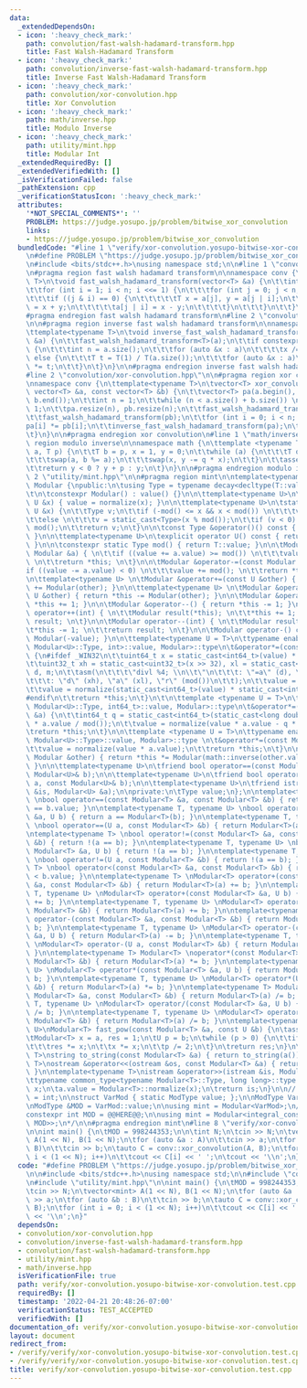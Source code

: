 ```yaml
---
data:
  _extendedDependsOn:
  - icon: ':heavy_check_mark:'
    path: convolution/fast-walsh-hadamard-transform.hpp
    title: Fast Walsh-Hadamard Transform
  - icon: ':heavy_check_mark:'
    path: convolution/inverse-fast-walsh-hadamard-transform.hpp
    title: Inverse Fast Walsh-Hadamard Transform
  - icon: ':heavy_check_mark:'
    path: convolution/xor-convolution.hpp
    title: Xor Convolution
  - icon: ':heavy_check_mark:'
    path: math/inverse.hpp
    title: Modulo Inverse
  - icon: ':heavy_check_mark:'
    path: utility/mint.hpp
    title: Modular Int
  _extendedRequiredBy: []
  _extendedVerifiedWith: []
  _isVerificationFailed: false
  _pathExtension: cpp
  _verificationStatusIcon: ':heavy_check_mark:'
  attributes:
    '*NOT_SPECIAL_COMMENTS*': ''
    PROBLEM: https://judge.yosupo.jp/problem/bitwise_xor_convolution
    links:
    - https://judge.yosupo.jp/problem/bitwise_xor_convolution
  bundledCode: "#line 1 \"verify/xor-convolution.yosupo-bitwise-xor-convolution.test.cpp\"\
    \n#define PROBLEM \"https://judge.yosupo.jp/problem/bitwise_xor_convolution\"\n\
    \n#include <bits/stdc++.h>\nusing namespace std;\n\n#line 1 \"convolution/fast-walsh-hadamard-transform.hpp\"\
    \n#pragma region fast walsh hadamard transform\n\nnamespace conv {\n\ttemplate<typename\
    \ T>\n\tvoid fast_walsh_hadamard_transform(vector<T> &a) {\n\t\tint n = a.size();\n\
    \t\tfor (int i = 1; i < n; i <<= 1) {\n\t\t\tfor (int j = 0; j < n; j++) {\n\t\
    \t\t\tif ((j & i) == 0) {\n\t\t\t\t\tT x = a[j], y = a[j | i];\n\t\t\t\t\ta[j]\
    \ = x + y;\n\t\t\t\t\ta[j | i] = x - y;\n\t\t\t\t}\n\t\t\t}\n\t\t}\n\t}\n}\n\n\
    #pragma endregion fast walsh hadamard transform\n#line 2 \"convolution/inverse-fast-walsh-hadamard-transform.hpp\"\
    \n\n#pragma region inverse fast walsh hadamard transform\n\nnamespace conv {\n\
    \ttemplate<typename T>\n\tvoid inverse_fast_walsh_hadamard_transform(vector<T>\
    \ &a) {\n\t\tfast_walsh_hadamard_transform<T>(a);\n\t\tif constexpr (is_integral<T>::value)\
    \ {\n\t\t\tint n = a.size();\n\t\t\tfor (auto &x : a)\n\t\t\t\tx /= n;\n\t\t}\
    \ else {\n\t\t\tT t = T(1) / T(a.size());\n\t\t\tfor (auto &x : a)\n\t\t\t\tx\
    \ *= t;\n\t\t}\n\t}\n}\n\n#pragma endregion inverse fast walsh hadamard transform\n\
    #line 2 \"convolution/xor-convolution.hpp\"\n\n#pragma region xor convolution\n\
    \nnamespace conv {\n\ttemplate<typename T>\n\tvector<T> xor_convolution(const\
    \ vector<T> &a, const vector<T> &b) {\n\t\tvector<T> pa(a.begin(), a.end()), pb(b.begin(),\
    \ b.end());\n\t\tint n = 1;\n\t\twhile (n < a.size() + b.size()) \n\t\t\tn <<=\
    \ 1;\n\t\tpa.resize(n), pb.resize(n);\n\t\tfast_walsh_hadamard_transform(pa);\n\
    \t\tfast_walsh_hadamard_transform(pb);\n\t\tfor (int i = 0; i < n; i++)\n\t\t\t\
    pa[i] *= pb[i];\n\t\tinverse_fast_walsh_hadamard_transform(pa);\n\t\treturn pa;\n\
    \t}\n}\n\n#pragma endregion xor convolution\n#line 1 \"math/inverse.hpp\"\n#pragma\
    \ region modulo inverse\n\nnamespace math {\n\ttemplate <typename T>\n\tT inverse(T\
    \ a, T p) {\n\t\tT b = p, x = 1, y = 0;\n\t\twhile (a) {\n\t\t\tT q = b / a;\n\
    \t\t\tswap(a, b %= a);\n\t\t\tswap(x, y -= q * x);\n\t\t}\n\t\tassert(b == 1);\n\
    \t\treturn y < 0 ? y + p : y;\n\t}\n}\n\n#pragma endregion modulo inverse\n#line\
    \ 2 \"utility/mint.hpp\"\n\n#pragma region mint\n\ntemplate<typename T>\nclass\
    \ Modular {\npublic:\n\tusing Type = typename decay<decltype(T::value)>::type;\n\
    \t\n\tconstexpr Modular() : value() {}\n\n\ttemplate<typename U>\n\tModular(const\
    \ U &x) { value = normalize(x); }\n\n\ttemplate<typename U>\n\tstatic Type normalize(const\
    \ U &x) {\n\t\tType v;\n\t\tif (-mod() <= x && x < mod()) \n\t\t\tv = static_cast<Type>(x);\n\
    \t\telse \n\t\t\tv = static_cast<Type>(x % mod());\n\t\tif (v < 0) \n\t\t\tv +=\
    \ mod();\n\t\treturn v;\n\t}\n\n\tconst Type &operator()() const { return value;\
    \ }\n\n\ttemplate<typename U>\n\texplicit operator U() const { return static_cast<U>(value);\
    \ }\n\n\tconstexpr static Type mod() { return T::value; }\n\n\tModular &operator+=(const\
    \ Modular &a) { \n\t\tif ((value += a.value) >= mod()) \n\t\t\tvalue -= mod();\
    \ \n\t\treturn *this; \n\t}\n\n\tModular &operator-=(const Modular &a) { \n\t\t\
    if ((value -= a.value) < 0) \n\t\t\tvalue += mod(); \n\t\treturn *this; \n\t}\n\
    \n\ttemplate<typename U> \n\tModular &operator+=(const U &other) { return *this\
    \ += Modular(other); }\n\n\ttemplate<typename U> \n\tModular &operator-=(const\
    \ U &other) { return *this -= Modular(other); }\n\n\tModular &operator++() { return\
    \ *this += 1; }\n\n\tModular &operator--() { return *this -= 1; }\n\n\tModular\
    \ operator++(int) { \n\t\tModular result(*this); \n\t\t*this += 1; \n\t\treturn\
    \ result; \n\t}\n\n\tModular operator--(int) { \n\t\tModular result(*this);\n\t\
    \t*this -= 1; \n\t\treturn result; \n\t}\n\n\tModular operator-() const { return\
    \ Modular(-value); }\n\n\ttemplate<typename U = T>\n\ttypename enable_if<is_same<typename\
    \ Modular<U>::Type, int>::value, Modular>::type\n\t&operator*=(const Modular &a)\
    \ {\n#ifdef _WIN32\n\t\tuint64_t x = static_cast<int64_t>(value) * static_cast<int64_t>(a.value);\n\
    \t\tuint32_t xh = static_cast<uint32_t>(x >> 32), xl = static_cast<uint32_t>(x),\
    \ d, m;\n\t\tasm(\n\t\t\t\"divl %4; \\n\\t\"\n\t\t\t: \"=a\" (d), \"=d\" (m)\n\
    \t\t\t: \"d\" (xh), \"a\" (xl), \"r\" (mod())\n\t\t);\n\t\tvalue = m;\n#else\n\
    \t\tvalue = normalize(static_cast<int64_t>(value) * static_cast<int64_t>(a.value));\n\
    #endif\n\t\treturn *this;\n\t}\n\t\n\ttemplate <typename U = T>\n\ttypename enable_if<is_same<typename\
    \ Modular<U>::Type, int64_t>::value, Modular>::type\n\t&operator*=(const Modular\
    \ &a) {\n\t\tint64_t q = static_cast<int64_t>(static_cast<long double>(value)\
    \ * a.value / mod());\n\t\tvalue = normalize(value * a.value - q * mod());\n\t\
    \treturn *this;\n\t}\n\n\ttemplate <typename U = T>\n\ttypename enable_if<!is_integral<typename\
    \ Modular<U>::Type>::value, Modular>::type \n\t&operator*=(const Modular &a) {\n\
    \t\tvalue = normalize(value * a.value);\n\t\treturn *this;\n\t}\n\n\tModular &operator/=(const\
    \ Modular &other) { return *this *= Modular(math::inverse(other.value, mod()));\
    \ }\n\n\ttemplate<typename U>\n\tfriend bool operator==(const Modular<U>& a, const\
    \ Modular<U>& b);\n\n\ttemplate<typename U>\n\tfriend bool operator<(const Modular<U>&\
    \ a, const Modular<U>& b);\n\n\ttemplate<typename U>\n\tfriend istream &operator>>(istream\
    \ &is, Modular<U> &a);\n\nprivate:\n\tType value;\n};\n\ntemplate<typename T>\
    \ \nbool operator==(const Modular<T> &a, const Modular<T> &b) { return a.value\
    \ == b.value; }\n\ntemplate<typename T, typename U> \nbool operator==(const Modular<T>\
    \ &a, U b) { return a == Modular<T>(b); }\n\ntemplate<typename T, typename U>\
    \ \nbool operator==(U a, const Modular<T> &b) { return Modular<T>(a) == b; }\n\
    \ntemplate<typename T> \nbool operator!=(const Modular<T> &a, const Modular<T>\
    \ &b) { return !(a == b); }\n\ntemplate<typename T, typename U> \nbool operator!=(const\
    \ Modular<T> &a, U b) { return !(a == b); }\n\ntemplate<typename T, typename U>\
    \ \nbool operator!=(U a, const Modular<T> &b) { return !(a == b); }\n\ntemplate<typename\
    \ T> \nbool operator<(const Modular<T> &a, const Modular<T> &b) { return a.value\
    \ < b.value; }\n\ntemplate<typename T> \nModular<T> operator+(const Modular<T>\
    \ &a, const Modular<T> &b) { return Modular<T>(a) += b; }\n\ntemplate<typename\
    \ T, typename U> \nModular<T> operator+(const Modular<T> &a, U b) { return Modular<T>(a)\
    \ += b; }\n\ntemplate<typename T, typename U> \nModular<T> operator+(U a, const\
    \ Modular<T> &b) { return Modular<T>(a) += b; }\n\ntemplate<typename T> \nModular<T>\
    \ operator-(const Modular<T> &a, const Modular<T> &b) { return Modular<T>(a) -=\
    \ b; }\n\ntemplate<typename T, typename U> \nModular<T> operator-(const Modular<T>\
    \ &a, U b) { return Modular<T>(a) -= b; }\n\ntemplate<typename T, typename U>\
    \ \nModular<T> operator-(U a, const Modular<T> &b) { return Modular<T>(a) -= b;\
    \ }\n\ntemplate<typename T> Modular<T> \noperator*(const Modular<T> &a, const\
    \ Modular<T> &b) { return Modular<T>(a) *= b; }\n\ntemplate<typename T, typename\
    \ U> \nModular<T> operator*(const Modular<T> &a, U b) { return Modular<T>(a) *=\
    \ b; }\n\ntemplate<typename T, typename U> \nModular<T> operator*(U a, const Modular<T>\
    \ &b) { return Modular<T>(a) *= b; }\n\ntemplate<typename T> Modular<T> \noperator/(const\
    \ Modular<T> &a, const Modular<T> &b) { return Modular<T>(a) /= b; }\n\ntemplate<typename\
    \ T, typename U> \nModular<T> operator/(const Modular<T> &a, U b) { return Modular<T>(a)\
    \ /= b; }\n\ntemplate<typename T, typename U> \nModular<T> operator/(U a, const\
    \ Modular<T> &b) { return Modular<T>(a) /= b; }\n\ntemplate<typename T, typename\
    \ U>\nModular<T> fast_pow(const Modular<T> &a, const U &b) {\n\tassert(b >= 0);\n\
    \tModular<T> x = a, res = 1;\n\tU p = b;\n\twhile (p > 0) {\n\t\tif (p & 1) \n\
    \t\t\tres *= x;\n\t\tx *= x;\n\t\tp /= 2;\n\t}\n\treturn res;\n}\n\ntemplate<typename\
    \ T>\nstring to_string(const Modular<T> &a) { return to_string(a()); }\n\ntemplate<typename\
    \ T>\nostream &operator<<(ostream &os, const Modular<T> &a) { return os << a();\
    \ }\n\ntemplate<typename T>\nistream &operator>>(istream &is, Modular<T> &a) {\n\
    \ttypename common_type<typename Modular<T>::Type, long long>::type x;\n\tis >>\
    \ x;\n\ta.value = Modular<T>::normalize(x);\n\treturn is;\n}\n\n// /*\nusing ModType\
    \ = int;\n\nstruct VarMod { static ModType value; };\n\nModType VarMod::value;\n\
    \nModType &MOD = VarMod::value;\n\nusing mint = Modular<VarMod>;\n// */\n\n/*\n\
    constexpr int MOD = @@HERE@@;\n\nusing mint = Modular<integral_constant<decay<decltype(MOD)>::type,\
    \ MOD>>;\n*/\n\n#pragma endregion mint\n#line 8 \"verify/xor-convolution.yosupo-bitwise-xor-convolution.test.cpp\"\
    \n\nint main() {\n\tMOD = 998244353;\n\n\tint N;\n\tcin >> N;\n\tvector<mint>\
    \ A(1 << N), B(1 << N);\n\tfor (auto &a : A)\n\t\tcin >> a;\n\tfor (auto &b :\
    \ B)\n\t\tcin >> b;\n\tauto C = conv::xor_convolution(A, B);\n\tfor (int i = 0;\
    \ i < (1 << N); i++)\n\t\tcout << C[i] << ' ';\n\tcout << '\\n';\n}\n"
  code: "#define PROBLEM \"https://judge.yosupo.jp/problem/bitwise_xor_convolution\"\
    \n\n#include <bits/stdc++.h>\nusing namespace std;\n\n#include \"convolution/xor-convolution.hpp\"\
    \n#include \"utility/mint.hpp\"\n\nint main() {\n\tMOD = 998244353;\n\n\tint N;\n\
    \tcin >> N;\n\tvector<mint> A(1 << N), B(1 << N);\n\tfor (auto &a : A)\n\t\tcin\
    \ >> a;\n\tfor (auto &b : B)\n\t\tcin >> b;\n\tauto C = conv::xor_convolution(A,\
    \ B);\n\tfor (int i = 0; i < (1 << N); i++)\n\t\tcout << C[i] << ' ';\n\tcout\
    \ << '\\n';\n}"
  dependsOn:
  - convolution/xor-convolution.hpp
  - convolution/inverse-fast-walsh-hadamard-transform.hpp
  - convolution/fast-walsh-hadamard-transform.hpp
  - utility/mint.hpp
  - math/inverse.hpp
  isVerificationFile: true
  path: verify/xor-convolution.yosupo-bitwise-xor-convolution.test.cpp
  requiredBy: []
  timestamp: '2022-04-21 20:48:26-07:00'
  verificationStatus: TEST_ACCEPTED
  verifiedWith: []
documentation_of: verify/xor-convolution.yosupo-bitwise-xor-convolution.test.cpp
layout: document
redirect_from:
- /verify/verify/xor-convolution.yosupo-bitwise-xor-convolution.test.cpp
- /verify/verify/xor-convolution.yosupo-bitwise-xor-convolution.test.cpp.html
title: verify/xor-convolution.yosupo-bitwise-xor-convolution.test.cpp
---
```

